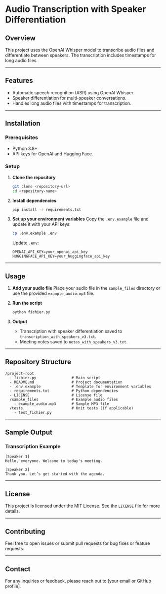 
# Audio Transcription with Speaker Differentiation

## Overview
This project uses the OpenAI Whisper model to transcribe audio files and differentiate between speakers. The transcription includes timestamps for long audio files.

---

## Features
- Automatic speech recognition (ASR) using OpenAI Whisper.
- Speaker differentiation for multi-speaker conversations.
- Handles long audio files with timestamps for transcription.

---

## Installation

### Prerequisites
- Python 3.8+
- API keys for OpenAI and Hugging Face.

### Setup
1. **Clone the repository**
   ```bash
   git clone <repository-url>
   cd <repository-name>
   ```

2. **Install dependencies**
   ```bash
   pip install -r requirements.txt
   ```

3. **Set up your environment variables**
   Copy the `.env.example` file and update it with your API keys:
   ```bash
   cp .env.example .env
   ```
   Update `.env`:
   ```
   OPENAI_API_KEY=your_openai_api_key
   HUGGINGFACE_API_KEY=your_huggingface_api_key
   ```

---

## Usage

1. **Add your audio file**
   Place your audio file in the `sample_files` directory or use the provided `example_audio.mp3` file.

2. **Run the script**
   ```bash
   python fichier.py
   ```

3. **Output**
   - Transcription with speaker differentiation saved to `transcription_with_speakers_v3.txt`.
   - Meeting notes saved to `notes_with_speakers_v3.txt`.

---

## Repository Structure
```
/project-root
  - fichier.py                # Main script
  - README.md                 # Project documentation
  - .env.example              # Template for environment variables
  - requirements.txt          # Python dependencies
  - LICENSE                   # License file
  /sample_files               # Example audio files
    - example_audio.mp3       # Sample MP3 file
  /tests                      # Unit tests (if applicable)
    - test_fichier.py
```

---

## Sample Output

### Transcription Example
```
[Speaker 1]
Hello, everyone. Welcome to today's meeting.

[Speaker 2]
Thank you. Let’s get started with the agenda.
```

---

## License
This project is licensed under the MIT License. See the `LICENSE` file for more details.

---

## Contributing
Feel free to open issues or submit pull requests for bug fixes or feature requests.

---

## Contact
For any inquiries or feedback, please reach out to [your email or GitHub profile].
